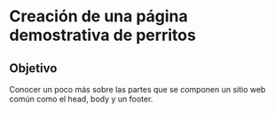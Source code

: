 # Creación de una página demostrativa de perritos

## Objetivo

Conocer un poco más sobre las partes que se componen un sitio web común como el head, body y un footer.

